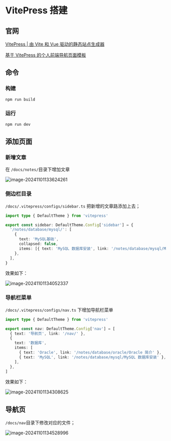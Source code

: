 # VitePress 搭建

## 官网

[VitePress | 由 Vite 和 Vue 驱动的静态站点生成器](https://vitepress.dev/zh/)

[基于 VitePress 的个人前端导航页面模板](https://github.com/maomao1996/vitepress-nav-template)

## 命令

### 构建

```bash
npm run build
```

### 运行

```bash
npm run dev
```

## 添加页面

### 新增文章

在 `/docs/notes/`目录下增加文章

![image-20241101133624261](https://y.creammint.cn/articles/images/image-20241101133624261.png)

### 侧边栏目录

`/docs/.vitepress/configs/sidebar.ts` 把新增的文章路添加上去；

```ts
import type { DefaultTheme } from 'vitepress'

export const sidebar: DefaultTheme.Config['sidebar'] = {
  '/notes/database/mysql/': [
    {
      text: 'MySQL基础',
      collapsed: false,
      items: [{ text: 'MySQL 数据库安装', link: '/notes/database/mysql/MySQL 数据库安装' }],
    },
  ],
}
```

效果如下：

![image-20241101134052337](https://y.creammint.cn/articles/images/image-20241101134052337.png)

### 导航栏菜单

`/docs/.vitepress/configs/nav.ts` 下增加导航栏菜单

```ts
import type { DefaultTheme } from 'vitepress'

export const nav: DefaultTheme.Config['nav'] = [
  { text: '导航页', link: '/nav/' },
  {
    text: '数据库',
    items: [
      { text: 'Oracle', link: '/notes/database/oracle/Oracle 简介' },
      { text: 'MySQL', link: '/notes/database/mysql/MySQL 数据库安装' },
    ],
  },
]
```

效果如下：

![image-20241101134308625](https://y.creammint.cn/articles/images/image-20241101134308625.png)

## 导航页

`/docs/nav`目录下修改对应的文件；

![image-20241101134528996](https://y.creammint.cn/articles/images/image-20241101134528996.png)
